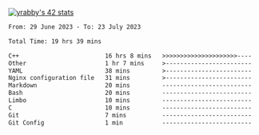 
[![yrabby's 42 stats](https://badge42.vercel.app/api/v2/cljfd5ku6003508mg283uc00s/stats?cursusId=21&coalitionId=64)](https://github.com/JaeSeoKim/badge42)

<!--START_SECTION:waka-->

```txt
From: 29 June 2023 - To: 23 July 2023

Total Time: 19 hrs 39 mins

C++                        16 hrs 8 mins   >>>>>>>>>>>>>>>>>>>>>----   82.10 %
Other                      1 hr 7 mins     >------------------------   05.76 %
YAML                       38 mins         >------------------------   03.29 %
Nginx configuration file   31 mins         >------------------------   02.65 %
Markdown                   20 mins         -------------------------   01.78 %
Bash                       20 mins         -------------------------   01.73 %
Limbo                      10 mins         -------------------------   00.89 %
C                          10 mins         -------------------------   00.86 %
Git                        7 mins          -------------------------   00.67 %
Git Config                 1 min           -------------------------   00.15 %
```

<!--END_SECTION:waka-->